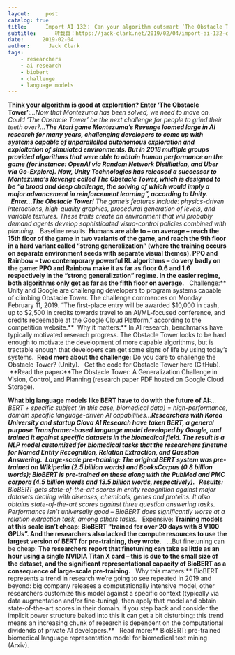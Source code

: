 ```yaml
---
layout:     post
catalog: true
title:      Import AI 132： Can your algorithm outsmart ‘The Obstacle Tower’?; cross-domain NLP with bioBERT; and training on FaceForensics to spot deepfakes
subtitle:      转载自：https://jack-clark.net/2019/02/04/import-ai-132-can-your-algorithm-outsmart-the-obstacle-tower-cross-domain-nlp-with-biobert-and-training-on-faceforensics-to-spot-deepfakes/
date:      2019-02-04
author:      Jack Clark
tags:
    - researchers
    - ai research
    - biobert
    - challenge
    - language models
---
```


**Think your algorithm is good at exploration? Enter ‘The Obstacle Tower’:***…Now that Montezuma has been solved, we need to move on. Could ‘The Obstacle Tower’ be the next challenge for people to grind their teeth over?…***The Atari game Montezuma’s Revenge loomed large in AI research for many years, challenging developers to come up with systems capable of unparallelled autonomous exploration and exploitation of simulated environments. But in 2018 multiple groups provided algorithms that were able to obtain human performance on the game (for instance: OpenAI via Random Network Distillation, and Uber via Go-Explore). Now, Unity Technologies has released a successor to Montezuma’s Revenge called The Obstacle Tower, which is designed to be “a broad and deep challenge, the solving of which would imply a major advancement in reinforcement learning”, according to Unity.   Enter…The Obstacle Tower!** The game’s features include: physics-driven interactions, high-quality graphics, procedural generation of levels, and variable textures. These traits create an environment that will probably demand agents develop sophisticated visuo-control policies combined with planning.**   Baseline results: **Humans are able to – on average – reach the 15th floor of the game in two variants of the game, and reach the 9th floor in a hard variant called “strong generalization” (where the training occurs on separate environment seeds with separate visual themes). PPO and Rainbow – two contemporary powerful RL algorithms – do very badly on the game: PPO and Rainbow make it as far as floor 0.6 and 1.6 respectively in the “strong generalization” regime. In the easier regime, both algorithms only get as far as the fifth floor on average.**   Challenge:** Unity and Google are challenging developers to program systems capable of climbing Obstacle Tower. The challenge commences on Monday February 11, 2019. “The first-place entry will be awarded $10,000 in cash, up to $2,500 in credits towards travel to an AI/ML-focused conference, and credits redeemable at the Google Cloud Platform,” according to the competition website.**  Why it matters:** In AI research, benchmarks have typically motivated research progress. The Obstacle Tower looks to be hard enough to motivate the development of more capable algorithms, but is tractable enough that developers can get some signs of life by using today’s systems.  **Read more about the challenge:** Do you dare to challenge the Obstacle Tower? (Unity).   Get the code for Obstacle Tower here (GitHub).   **Read the paper:**The Obstacle Tower: A Generalization Challenge in Vision, Control, and Planning (research paper PDF hosted on Google Cloud Storage).

**What big language models like BERT have to do with the future of AI:***…BERT + specific subject (in this case, biomedical data) = high-performance, domain specific language-driven AI capabilities…***Researchers with Korea University and startup Clova AI Research have taken BERT, a general purpose Transformer-based language model developed by Google, and trained it against specific datasets in the biomedical field. The result is a NLP model customized for biomedical tasks that the researchers finetune for Named Entity Recognition, Relation Extraction, and Question Answering.  Large-scale pre-training: **The original BERT system was pre-trained on Wikipedia (2.5 billion words) and BooksCorpus (0.8 billion words); BioBERT is pre-trained on these along with the PubMed and PMC corpora (4.5 billion words and 13.5 billion words, respectively).**   Results:** BioBERT gets state-of-the-art scores in entity recognition against major datasets dealing with diseases, chemicals, genes and proteins. It also obtains state-of-the-art scores against three question answering tasks. Performance isn’t universally good – BioBERT does significantly worse at a relation extraction task, among others tasks.**   Expensive: **Training models at this scale isn’t cheap: BioBERT “trained for over 20 days with 8 V100 GPUs”. And the researchers also lacked the compute resources to use the largest version of BERT for pre-training, they wrote.**   …But finetuning can be cheap: **The researchers report that finetuning can take as little as an hour using a single NVIDIA Titan X card – this is due to the small size of the dataset, and the significant representational capacity of BioBERT as a consequence of large-scale pre-training.**   Why this matters:** BioBERT represents a trend in research we’re going to see repeated in 2019 and beyond: big company releases a computationally intensive model, other researchers customize this model against a specific context (typically via data augmentation and/or fine-tuning), then apply that model and obtain state-of-the-art scores in their domain. If you step back and consider the implicit power structure baked into this it can get a bit disturbing: this trend means an increasing chunk of research is dependent on the computational dividends of private AI developers.**   Read more:** BioBERT: pre-trained biomedical language representation model for biomedical text mining (Arxiv).
